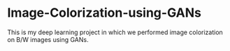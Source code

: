 # Image-Colorization-using-GANs
This is my deep learning project in which we performed image colorization on B/W images using GANs.
